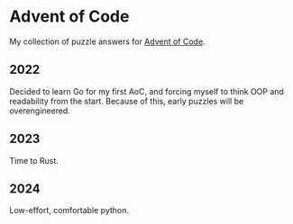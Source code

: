 # Advent of Code
My collection of puzzle answers for [Advent of Code](https://adventofcode.com/).

## 2022
Decided to learn Go for my first AoC, and forcing myself to think OOP and
readability from the start. Because of this, early puzzles will be
overengineered.

## 2023
Time to Rust.

## 2024
Low-effort, comfortable python.
